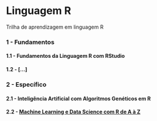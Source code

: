 # Linguagem R

Trilha de aprendizagem em linguagem R

### 1 - Fundamentos

#### 1.1 - Fundamentos da Linguagem R com RStudio

#### 1.2 - [...]


### 2 - Específico

#### 2.1 - Inteligência Artificial com Algoritmos Genéticos em R

#### 2.2 - [Machine Learning e Data Science com R de A à Z](https://www.udemy.com/course/machine-learning-e-data-science-com-r/)

